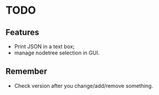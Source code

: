 # TODO

## Features
- Print JSON in a text box;
- manage nodetree selection in GUI.

## Remember
- Check version after you change/add/remove something.